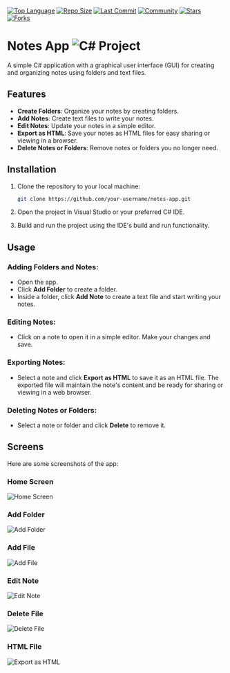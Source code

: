 [![Top Language](https://img.shields.io/github/languages/top/Parasayte/Notes-App?style=plastic&color=teal)](https://github.com/Parasayte/Notes-App)
[![Repo Size](https://img.shields.io/github/repo-size/Parasayte/Notes-App?style=plastic&color=yellowgreen)](https://github.com/Parasayte/Notes-App)
[![Last Commit](https://img.shields.io/github/last-commit/Parasayte/Notes-App?style=plastic&color=crimson)](https://github.com/Parasayte/Notes-App/commits)
[![Community](https://img.shields.io/badge/Community-Active-orange?style=plastic)](https://github.com/Parasayte/Notes-App)
[![Stars](https://img.shields.io/github/stars/Parasayte/Notes-App?style=plastic&color=darkblue)](https://github.com/Parasayte/Notes-App/stargazers)
[![Forks](https://img.shields.io/github/forks/Parasayte/Notes-App?style=plastic&color=darkgreen)](https://github.com/Parasayte/Notes-App/network/members)


# Notes App  ![C# Project](https://img.shields.io/badge/Csharp-Project-%23200020?style=plastic)

A simple C# application with a graphical user interface (GUI) for creating and organizing notes using folders and text files.

## Features

- **Create Folders**: Organize your notes by creating folders.
- **Add Notes**: Create text files to write your notes.
- **Edit Notes**: Update your notes in a simple editor.
- **Export as HTML**: Save your notes as HTML files for easy sharing or viewing in a browser.
- **Delete Notes or Folders**: Remove notes or folders you no longer need.

## Installation

1. Clone the repository to your local machine:
    ```bash
    git clone https://github.com/your-username/notes-app.git
    ```

2. Open the project in Visual Studio or your preferred C# IDE.

3. Build and run the project using the IDE's build and run functionality.

## Usage

### Adding Folders and Notes:
- Open the app.
- Click **Add Folder** to create a folder.
- Inside a folder, click **Add Note** to create a text file and start writing your notes.

### Editing Notes:
- Click on a note to open it in a simple editor. Make your changes and save.

### Exporting Notes:
- Select a note and click **Export as HTML** to save it as an HTML file. The exported file will maintain the note's content and be ready for sharing or viewing in a web browser.

### Deleting Notes or Folders:
- Select a note or folder and click **Delete** to remove it.

## Screens

Here are some screenshots of the app:

### Home Screen
![Home Screen](https://i.imgur.com/ddSmlAn.png)

### Add Folder
![Add Folder](https://i.imgur.com/P7x9nOO.png)

### Add File
![Add File](https://i.imgur.com/bYmRAEr.png)

### Edit Note
![Edit Note](https://i.imgur.com/5ghhMcB.png)

### Delete File
![Delete File](https://i.imgur.com/Klq2QYu.png)

### HTML File
![Export as HTML](https://i.imgur.com/E6kypzl.png)


